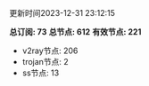 更新时间2023-12-31 23:12:15

**总订阅: 73**
**总节点: 612**
**有效节点: 221**
- v2ray节点: 206
- trojan节点: 2
- ss节点: 13
